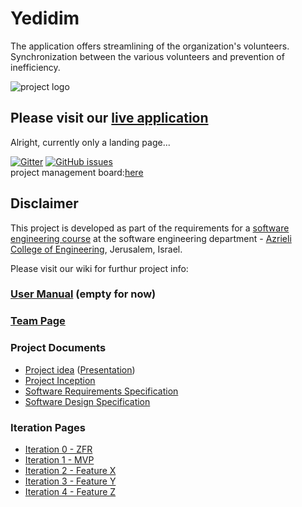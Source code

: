 # Yedidim

The application offers streamlining of the organization's volunteers. Synchronization between the various volunteers and prevention of inefficiency.

![project logo](https://raw.githubusercontent.com/malkals/our-project/master/%D7%9C%D7%95%D7%92%D7%95%20%D7%99%D7%93%D7%99%D7%93%D7%99%D7%9D.png)

## Please visit our [live application](https://yedidim-project.firebaseapp.com/)
Alright, currently only a landing page...

[![Gitter](https://badges.gitter.im/Join%20Chat.svg)](https://gitter.im/yedidim_group/Lobby)
[![GitHub issues](https://img.shields.io/github/issues/jce-il/our-project.svg?style=flat)](https://github.com/malkals/our-project/issues) </br>
project management board:[here](https://github.com/malkals/Yedidim/projects/1)

## Disclaimer
This project is developed as part of the requirements for a [software engineering course](https://github.com/jce-il/se-class/wiki) at the software engineering department - [Azrieli College of Engineering](http://www.jce.ac.il/), Jerusalem, Israel.

Please visit our wiki for furthur project info: 

### [User Manual](https://github.com/malkals/our-project/wiki/User-Manual) (empty for now)
 
### [Team Page](https://github.com/malkals/our-project/wiki/Team-page)

### Project Documents
*  [Project idea](https://drive.google.com/file/d/0ByckaStEeMspWG5hUjcyeTJKZm8/view) ([Presentation](https://drive.google.com/file/d/0ByckaStEeMspTXF4VU8yMVlnTGc/view))<br>
 * [Project Inception](https://github.com/malkals/Yedidim/wiki/Inception)<br>
 * [Software Requirements Specification](https://github.com/malkals/Yedidim/wiki/SRS--software-requirements-specifications)<br>
*  [Software Design Specification](https://github.com/malkals/Yedidim/wiki/SDS-Software-Design-Specifications)
 
 ### Iteration Pages
*  [Iteration 0 - ZFR](https://github.com/malkals/Yedidim/wiki/Iteration-0-ZFR)<br>
 *  [Iteration 1 - MVP](https://github.com/malkals/Yedidim/wiki/Iteration-1-MVP)<br>
*  [Iteration 2 - Feature X](https://github.com/malkals/Yedidim/wiki/Iteration-2---Feature-X)<br>
 * [Iteration 3 - Feature Y](https://github.com/malkals/Yedidim/wiki/Iteration-3---Feature-Y)<br>
* [Iteration 4 - Feature Z](https://github.com/malkals/Yedidim/wiki/Iteration-4---Feature-Z)
